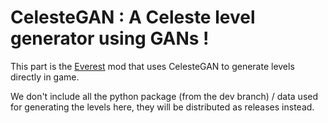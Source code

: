 # CelesteGAN : A Celeste level generator using GANs !

This part is the [Everest](https://everestapi.github.io/) mod that uses CelesteGAN to generate levels directly in game. 

We don't include all the python package (from the dev branch) / data used for generating the levels here, they will be distributed as releases instead.